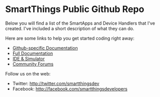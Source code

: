 # SmartThings Public Github Repo
Below you will find a list of the SmartApps and Device Handlers that I've created. I've included a short description of what they can do.

Here are some links to help you get started coding right away:

* [Github-specific Documentation](http://docs.smartthings.com/en/latest/tools-and-ide/github-integration.html)
* [Full Documentation](http://docs.smartthings.com)
* [IDE & Simulator](http://ide.smartthings.com)
* [Community Forums](http://community.smartthings.com)

Follow us on the web:

* Twitter: http://twitter.com/smartthingsdev
* Facebook: http://facebook.com/smartthingsdevelopers
